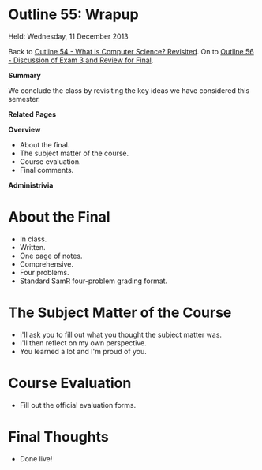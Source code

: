 Outline 55: Wrapup
==================

Held: Wednesday, 11 December 2013

Back to [Outline 54 - What is Computer Science? Revisited](outline.54.html).
On to [Outline 56 - Discussion of Exam 3 and Review for Final](outline.56.html).

**Summary**

We conclude the class by revisiting the key ideas we have considered
this semester.

**Related Pages**


**Overview**

* About the final.
* The subject matter of the course.
* Course evaluation.
* Final comments.

**Administrivia**


About the Final
===============
* In class.
* Written.
* One page of notes.
* Comprehensive.
* Four problems.
* Standard SamR four-problem grading format.

The Subject Matter of the Course
================================
* I'll ask you to fill out what you thought the subject matter was.
* I'll then reflect on my own perspective.
* You learned a lot and I'm proud of you.

Course Evaluation
=================
* Fill out the official evaluation forms.

Final Thoughts
==============
* Done live!


